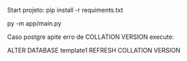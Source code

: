 Start projeto:
pip install -r requiments.txt

py -m app/main.py

Caso postgre apite erro de COLLATION VERSION execute:

ALTER DATABASE template1 REFRESH COLLATION VERSION
